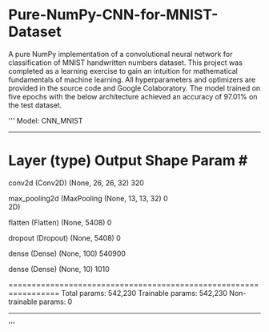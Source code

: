 # Pure-NumPy-CNN-for-MNIST-Dataset

A pure NumPy implementation of a convolutional neural network for classification of MNIST handwritten numbers dataset. This project was completed as a learning exercise to gain an intuition for mathematical fundamentals of machine learning. All hyperparameters and optimizers are provided in the source code and Google Colaboratory. The model trained on five epochs with the below architecture achieved an accuracy of 97.01% on the test dataset. 

'''
Model: CNN_MNIST
_________________________________________________________________
 Layer (type)                Output Shape              Param #   
=================================================================
 
 conv2d (Conv2D)           (None, 26, 26, 32)        320       
                                                                 
 max_pooling2d (MaxPooling  (None, 13, 13, 32)       0         
 2D)                                                             
                                                                 
 flatten (Flatten)         (None, 5408)              0         

 dropout (Dropout)         (None, 5408)              0
                                                                 
 dense (Dense)             (None, 100)               540900    
                                                                 
 dense (Dense)             (None, 10)                1010      
                                                                 
=================================================================
Total params: 542,230
Trainable params: 542,230
Non-trainable params: 0
_________________________________________________________________
'''
